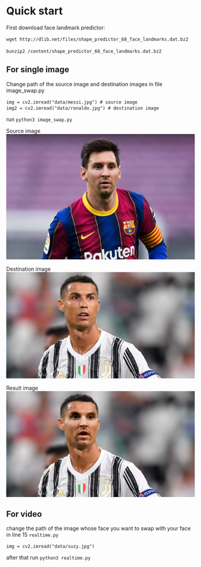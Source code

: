 # Quick start
First download face landmark predictor:
```
wget http://dlib.net/files/shape_predictor_68_face_landmarks.dat.bz2

bunzip2 /content/shape_predictor_68_face_landmarks.dat.bz2
```
## For single image

Change path of the source image and destination images in file image_swap.py

```
img = cv2.imread("data/messi.jpg") # source image
img2 = cv2.imread("data/ronaldo.jpg") # destination image
```

run `python3 image_swap.py`

Source image
![ronaldo](data/messi.jpg "Ronaldo")

Destination image
![messi](data/ronaldo.jpg "Ronaldo")

Result image
![ronaldo](images/results.png "Ronaldo")


## For video

change the path of the image whose face you want to swap with your face in line 15 `realtime.py`
```
img = cv2.imread("data/suzy.jpg")
```
after that run `python3 realtime.py`
